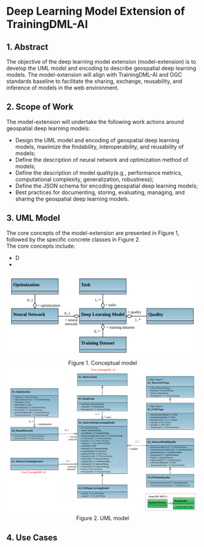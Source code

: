 # Deep Learning Model Extension of TrainingDML-AI

## 1. Abstract
The objective of the deep learning model extension (model-extension) is to develop the UML model and encoding to describe geospatial deep learning models. The model-extension will align with TrainingDML-AI and OGC standards baseline to facilitate the sharing, exchange, reusability, and inference of models in the web environment.

## 2. Scope of Work
The model-extension will undertake the following work actions around geospatial deep learning models:
- Design the UML model and encoding of geospatial deep learning models, maximize the findability, interoperability, and reusability of models;
- Define the description of neural network and optimization method of models;
- Define the description of model quality(e.g., performance metrics, computational complexity, generalization, robustness);
- Define the JSON schema for encoding geospatial deep learning models;
- Best practices for documenting, storing, evaluating, managing, and sharing the geospatial deep learning models.

## 3. UML Model
The core concepts of the model-extension are presented in Figure 1, followed by the specific concrete classes in Figure 2.      
The core concepts include:
- D
- 
<div align=center>
<img width="600" src="UML/Conceptual Model.svg"/>
</div>
<div align=center> Figure 1. Conceptual model</div>

<div align=center>
<img width="900" src="UML/UML Model.svg"/>
</div>
<div align=center> Figure 2. UML model</div>

## 4. Use Cases





